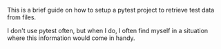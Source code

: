 This is a brief guide on how to setup a pytest project to retrieve test data
from files.

I don't use pytest often, but when I do, I often find myself in a situation
where this information would come in handy.
